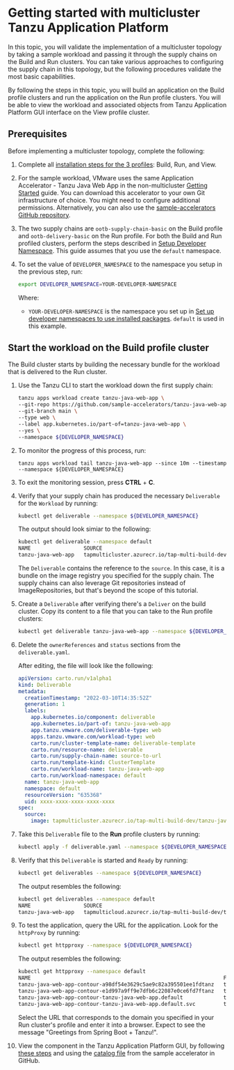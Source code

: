 # Getting started with multicluster Tanzu Application Platform

In this topic, you will validate the implementation of a multicluster topology by taking a sample workload and passing it through the supply chains on the Build and Run clusters. You can take various approaches to configuring the supply chain in this topology, but the following procedures validate the most basic capabilities.

By following the steps in this topic, you will build an application on the Build profile clusters and run the application on the Run profile clusters. You will be able to view the workload and associated objects from Tanzu Application Platform GUI interface on the View profile cluster.

## <a id='prerequisites'></a> Prerequisites

Before implementing a multicluster topology, complete the following: 

1. Complete all [installation steps for the 3 profiles](installing-multicluster.md): Build, Run, and View.

1. For the sample workload, VMware uses the same Application Accelerator - Tanzu Java Web App in the non-multicluster [Getting Started](../getting-started.md) guide. You can download this accelerator to your own Git infrastructure of choice. You might need to configure additional permissions. Alternatively, you can also use the [sample-accelerators GitHub repository](https://github.com/sample-accelerators/tanzu-java-web-app).

1. The two supply chains are `ootb-supply-chain-basic` on the Build profile and `ootb-delivery-basic` on the Run profile. For both the Build and Run profiled clusters, perform the steps described in [Setup Developer Namespace](../install-components.md#setup). This guide assumes that you use the `default` namespace.

1. To set the value of `DEVELOPER_NAMESPACE` to the namespace you setup in the previous step, run:

    ```bash
    export DEVELOPER_NAMESPACE=YOUR-DEVELOPER-NAMESPACE
    ```

    Where:
    
    - `YOUR-DEVELOPER-NAMESPACE` is the namespace you set up in [Set up developer namespaces to use installed packages](../install-components.md#setup). `default` is used in this example.


## <a id='build-cluster'></a> Start the workload on the Build profile cluster

The Build cluster starts by building the necessary bundle for the workload that is delivered to the Run cluster.

1. Use the Tanzu CLI to start the workload down the first supply chain:

    ```bash
    tanzu apps workload create tanzu-java-web-app \
    --git-repo https://github.com/sample-accelerators/tanzu-java-web-app \
    --git-branch main \
    --type web \
    --label app.kubernetes.io/part-of=tanzu-java-web-app \
    --yes \
    --namespace ${DEVELOPER_NAMESPACE}
    ```

1. To monitor the progress of this process, run:

    ```
    tanzu apps workload tail tanzu-java-web-app --since 10m --timestamp --namespace ${DEVELOPER_NAMESPACE}
    ```

1. To exit the monitoring session, press **CTRL** + **C**.

1. Verify that your supply chain has produced the necessary `Deliverable` for the `Workload` by running:

    ```bash
    kubectl get deliverable --namespace ${DEVELOPER_NAMESPACE}
    ```

    The output should look simiar to the following:

    ```bash
    kubectl get deliverable --namespace default
    NAME                 SOURCE                                                                                                                DELIVERY   READY   REASON             AGE
    tanzu-java-web-app   tapmulticluster.azurecr.io/tap-multi-build-dev/tanzu-java-web-app-default-bundle:xxxx-xxxx-xxxx-xxxx-xxxxx              False   DeliveryNotFound   28h
    ```
    
    The `Deliverable` contains the reference to the `source`. In this case, it is a bundle on the image registry you specified for the supply chain. The supply chains can also leverage Git repositories instead of ImageRepositories, but that's beyond the scope of this tutorial. 

1. Create a `Deliverable` after verifying there's a `Deliver` on the build cluster. Copy its content to a file that you can take to the Run profile clusters:

    ```bash
    kubectl get deliverable tanzu-java-web-app --namespace ${DEVELOPER_NAMESPACE} -oyaml > deliverable.yaml
    ```

1. Delete the `ownerReferences` and `status` sections from the `deliverable.yaml`. 

    After editing, the file will look like the following:

    ```yaml
    apiVersion: carto.run/v1alpha1
    kind: Deliverable
    metadata:
      creationTimestamp: "2022-03-10T14:35:52Z"
      generation: 1
      labels:
        app.kubernetes.io/component: deliverable
        app.kubernetes.io/part-of: tanzu-java-web-app
        app.tanzu.vmware.com/deliverable-type: web
        apps.tanzu.vmware.com/workload-type: web
        carto.run/cluster-template-name: deliverable-template
        carto.run/resource-name: deliverable
        carto.run/supply-chain-name: source-to-url
        carto.run/template-kind: ClusterTemplate
        carto.run/workload-name: tanzu-java-web-app
        carto.run/workload-namespace: default
      name: tanzu-java-web-app
      namespace: default
      resourceVersion: "635368"
      uid: xxxx-xxxx-xxxx-xxxx-xxxx
    spec:
      source:
        image: tapmulticluster.azurecr.io/tap-multi-build-dev/tanzu-java-web-app-default-bundle:xxxx-xxxx-xxxx-xxxx-xxxx
    ```

1. Take this `Deliverable` file to the **Run** profile clusters by running:

    ```bash
    kubectl apply -f deliverable.yaml --namespace ${DEVELOPER_NAMESPACE}
    ```

1. Verify that this `Deliverable` is started and `Ready` by running:

    ```bash
    kubectl get deliverables --namespace ${DEVELOPER_NAMESPACE}
    ```

    The output resembles the following:

    ```bash
    kubectl get deliverables --namespace default
    NAME                 SOURCE                                                                                                                DELIVERY         READY   REASON   AGE
    tanzu-java-web-app   tapmulticloud.azurecr.io/tap-multi-build-dev/tanzu-java-web-app-default-bundle:xxxx-xxxx-xxxx-xxxx-1a7beafd6389   delivery-basic   True    Ready    7m2s
    ```

1. To test the application, query the URL for the application. Look for the `httpProxy` by running:

    ```bash
    kubectl get httpproxy --namespace ${DEVELOPER_NAMESPACE}
    ```

    The output resembles the following:

    ```bash
    kubectl get httpproxy --namespace default
    NAME                                                              FQDN                                                       TLS SECRET   STATUS   STATUS DESCRIPTION
    tanzu-java-web-app-contour-a98df54e3629c5ae9c82a395501ee1fdtanz   tanzu-java-web-app.default.svc.cluster.local                            valid    Valid HTTPProxy
    tanzu-java-web-app-contour-e1d997a9ff9e7dfb6c22087e0ce6fd7ftanz   tanzu-java-web-app.default.apps.run.multi.kapplegate.com                valid    Valid HTTPProxy
    tanzu-java-web-app-contour-tanzu-java-web-app.default             tanzu-java-web-app.default                                              valid    Valid HTTPProxy
    tanzu-java-web-app-contour-tanzu-java-web-app.default.svc         tanzu-java-web-app.default.svc                                          valid    Valid HTTPProxy
    ```

    Select the URL that corresponds to the domain you specified in your Run cluster's profile and enter it into a browser. Expect to see the message "Greetings from Spring Boot + Tanzu!".

1. View the component in the Tanzu Application Platform GUI, by following [these steps](../tap-gui/catalog/catalog-operations.md#register-comp) and using the [catalog file](https://github.com/sample-accelerators/tanzu-java-web-app/blob/main/catalog/catalog-info.yaml) from the sample accelerator in GitHub.
